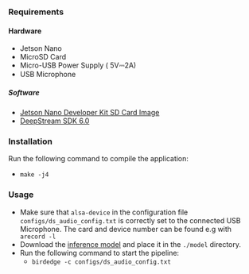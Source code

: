 ### Requirements
#### Hardware
- Jetson Nano
- MicroSD Card
- Micro-USB Power Supply ( 5V⎓2A)
- USB Microphone 
##### Software 
- [Jetson Nano Developer Kit SD Card Image](https://developer.nvidia.com/embedded/learn/get-started-jetson-nano-devkit#write)
- [DeepStream SDK 6.0](https://developer.nvidia.com/deepstream-getting-started)

### Installation 
Run the following command to compile the application:
  * <code>make -j4</code>


### Usage

- Make sure that <code>alsa-device</code> in the configuration file <code>configs/ds_audio_config.txt</code> 
is correctly set to the connected USB Microphone. The card and device number can be found e.g with <code> arecord -l
  </code> 
- Download the [inference model](https://pc12439.mathematik.uni-marburg.de/nextcloud/s/JPLiB2Jp8CJqxgC) and place it in the <code>./model</code> directory.
- Run the following command to start the pipeline:
  * <code>birdedge -c configs/ds_audio_config.txt</code> 